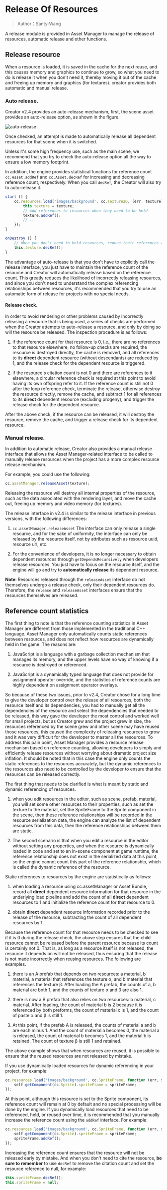 # Release Of Resources

> Author：Santy-Wang

A release module is provided in Asset Manager to manage the release of resources, automatic release and other functions.

## Release resource

When a resource is loaded, it is saved in the cache for the next reuse, and this causes memory and graphics to continue to grow, so what you need to do is release it when you don't need it, thereby moving it out of the cache and freeing up memory and graphics (for textures). creator provides both automatic and manual release.

### Auto release.

Creator v2.4 provides an auto-release mechanism, first, the scene asset provides an auto-release option, as shown in the figure.

![auto-release](release-manager/auto-release.png)

Once checked, an attempt is made to automatically release all dependent resources for that scene when it is switched.

Unless it's some high frequency use, such as the main scene, we recommend that you try to check the auto-release option all the way to ensure a low memory footprint.

In addition, the engine provides statistical functions for reference count `cc.Asset.addRef` and `cc.Asset.decRef` for increasing and decreasing reference count, respectively. When you call `decRef`, the Creator will also try to auto-release it.

```js
start () {
    cc.resources.load('images/background', cc.Texture2D, (err, texture) => {
        this.texture = texture;
        // Add references to resources when they need to be held
        texture.addRef();
        // ...
    });
}

onDestroy () {
    // When you don't need to hold resources, reduce their references and Creator will try to auto-release them when calling decRef
    this.texture.decRef();
}
```

The advantage of auto-release is that you don't have to explicitly call the release interface, you just have to maintain the reference count of the resource and Creator will automatically release based on the reference count. This greatly reduces the likelihood of incorrectly releasing resources, and since you don't need to understand the complex referencing relationships between resources, it's recommended that you try to use an automatic form of release for projects with no special needs.

#### Release check.

In order to avoid rendering or other problems caused by incorrectly releasing a resource that is being used, a series of checks are performed when the Creator attempts to auto-release a resource, and only by doing so will the resource be released. The inspection procedure is as follows:

1. if the reference count for that resource is 0, i.e., there are no references to that resource elsewhere, no follow-up checks are required, the resource is destroyed directly, the cache is removed, and all references to its **direct** dependent resource (without descendants) are reduced by 1, and the release check for the dependent resource is triggered.

2. if the resource's citation count is not 0 and there are references to it elsewhere, a circular reference check is required at this point to avoid having its own offspring refer to it. If the reference count is still not 0 after the loop reference check, terminate the release, otherwise destroy the resource directly, remove the cache, and subtract 1 for all references to its **direct** dependent resource (excluding progeny), and trigger the release check for the dependent resource.

After the above check, if the resource can be released, it will destroy the resource, remove the cache, and trigger a release check for its dependent resource.

### Manual release.

In addition to automatic release, Creator also provides a manual release interface that allows the Asset Manager-related interface to be called to manually release resources when the project has a more complex resource release mechanism.

For example, you could use the following:

```js
cc.assetManager.releaseAsset(texture);
```

Releasing the resource will destroy all internal properties of the resource, such as the data associated with the rendering layer, and move the cache out, freeing up memory and video memory (for textures).

The release interface in v2.4 is similar to the release interface in previous versions, with the following differences:

1. `cc.assetManager.releaseAsset` The interface can only release a single resource, and for the sake of uniformity, the interface can only be released by the resource itself, not by attributes such as resource uuid, resource url, etc.

2. For the convenience of developers, it is no longer necessary to obtain dependent resources through `getDependsRecursively` when developers release resources. You just have to focus on the resource itself, and the engine will go and try to **automatically release** its dependent resource.

**Note**: Resources released through the `releaseAsset` interface do not themselves undergo a release check, only their dependent resources do. Therefore, the `release` and `releaseAsset` interfaces ensure that the resources themselves are released.

## Reference count statistics

The first thing to note is that the reference counting statistics in Asset Manager are different from those implemented in the traditional C++ language. Asset Manager only automatically counts static references between resources, and does not reflect how resources are dynamically held in the game. The reasons are:

1. JavaScript is a language with a garbage collection mechanism that manages its memory, and the upper levels have no way of knowing if a resource is destroyed or referenced.

2. JavaScript is a dynamically typed language that does not provide for assignment operator override, and the statistics of reference counts are highly dependent on assignment operator overlays.

So because of these two issues, prior to v2.4, Creator chose for a long time to give the developer control over the release of all resources, both the resource itself and its dependencies, you had to manually get all the dependencies of the resource and select the dependencies that needed to be released, this way gave the developer the most control and worked well for small projects, but as Creator grew and the project grew in size, the resources referenced by the scene grew and other scene may have reused those resources, this caused the complexity of releasing resources to grow and it was very difficult for the developer to master all the resources. To address this pain point, Asset Manager provides a resource release mechanism based on reference counting, allowing developers to simply and efficiently release resources without worrying about dramatic project size inflation. It should be noted that in this case the engine only counts the static references to the resources accurately, but the dynamic references to the resources also need to be controlled by the developer to ensure that the resources can be released correctly.

The first thing that needs to be clarified is what is meant by static and dynamic referencing of resources.

1. when you edit resources in the editor, such as scene, prefab, material, you will set some other resources to their properties, such as set the texture to the material, set the SpriteFrame to the Sprite component in the scene, then these reference relationships will be recorded in the resource serialization data, the engine can analyze the list of dependent resources from this data, then the reference relationships between them are static.

2. The second scenario is that when you edit a resource in the editor without setting any properties, and when the resource is dynamically loaded in code and set to an in-scene component at game runtime, the reference relationship does not exist in the serialized data at this point, so the engine cannot count this part of the reference relationship, which is called the dynamic reference of the resource.

Static references to resources by the engine are statistically as follows:

1. when loading a resource using cc.assetManager or Asset Bundle, record all **direct** dependent resource information for that resource in the underlying load pipeline and add the count of all **direct** dependent resources to 1 and initialize the reference count for that resource to 0.

2. obtain **direct** dependent resource information recorded prior to the release of the resource, subtracting the count of all dependent resources by 1.

Because the reference count for that resource needs to be checked to see if it is 0 during the release check, the above step ensures that the child resource cannot be released before the parent resource because its count is certainly not 0. That is, as long as a resource itself is not released, the resource it depends on will not be released, thus ensuring that the release is not made incorrectly when reusing resources. The following are examples.

1. there is an A prefab that depends on two resources: a material, b material, a material that references the texture α, and b material that references the texture β. After loading the A prefab, the counts of a, b material are both 1, and the counts of texture α and β are also 1.

2. there is now a B prefab that also relies on two resources: b material, c material. After loading, the count of material b is 2 because it is referenced by both preforms, the count of material c is 1, and the count of paste α and β is still 1.

3. At this point, if the prefab A is released, the counts of material a and b are each minus 1. And the count of material a becomes 0, the material a is released, the count of material b becomes 1, and the material b is retained. The count of texture β is still 1 and retained.

The above example shows that when resources are reused, it is possible to ensure that the reused resources are not released by mistake.

If you use dynamically loaded resources for dynamic referencing in your project, for example:

```js
cc.resources.load('images/background', cc.SpriteFrame, function (err, spriteFrame) {
    self.getComponent(cc.Sprite).spriteFrame = spriteFrame;
});
```

At this point, although this resource is set to the Sprite component, its reference count will remain at 0 by default and no special processing will be done by the engine. If you dynamically load resources that need to be referenced, held, or reused over time, it is recommended that you manually increase the reference count using the `addRef` interface. For example:

```js
cc.resources.load('images/background', cc.SpriteFrame, function (err, spriteFrame) {
    self.getComponent(cc.Sprite).spriteFrame = spriteFrame;
    spriteFrame.addRef();
});
```

Increasing the reference count ensures that the resource will not be released early by mistake. And when you don't need to cite the resource, **be sure to remember** to use `decRef` to remove the citation count and set the resource reference to null, for example:

```js
this.spriteFrame.decRef();
this.spriteFrame = null;
```

